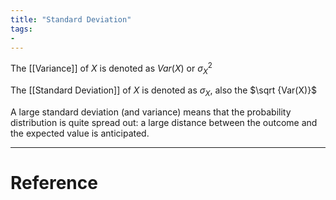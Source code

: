 ```yaml
---
title: "Standard Deviation"
tags:
- 
---
```


The [[Variance]] of $X$ is denoted as $Var(X)$ or $\sigma ^2_X$  

The [[Standard Deviation]] of $X$ is denoted as $\sigma _X$, also the $\sqrt {Var(X)}$ 

A large standard deviation (and variance) means that the probability distribution is quite spread out: a large distance between the outcome and the expected value is anticipated.




---



# Reference 

